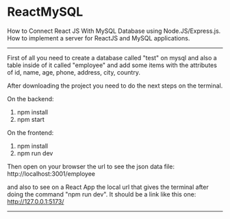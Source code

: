 # ReactMySQL

How to Connect React JS With MySQL Database using Node.JS/Express.js. How to implement a server for ReactJS and MySQL applications.

---

First of all you need to create a database called "test" on mysql and also a table inside of it called "employee" and add some items with the attributes of id, name, age, phone, address, city, country.

After downloading the project you need to do the next steps on the terminal.

On the backend:

1. npm install
2. npm start

On the frontend:

1. npm install
2. npm run dev

Then open on your browser the url to see the json data file:
http://localhost:3001/employee

and also to see on a React App the local url that gives the terminal after doing the command "npm run dev". It should be a link like this one:
http://127.0.0.1:5173/

---

